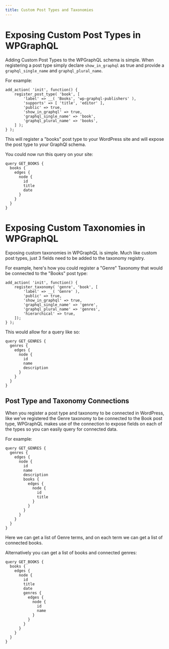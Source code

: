 ```yaml
---
title: Custom Post Types and Taxonomies
---
```


# Exposing Custom Post Types in WPGraphQL

Adding Custom Post Types to the WPGraphQL schema is simple. When registering a post type simply declare `show_in_graphql` as true and provide a `graphql_single_name` and `graphql_plural_name`. 

For example: 

```
add_action( 'init', function() {
	register_post_type( 'book', [
		'label' => __( 'Books', 'wp-graphql-publishers' ),
		'supports' => [ 'title', 'editor' ],
		'public' => true,
		'show_in_graphql' => true,
		'graphql_single_name' => 'book',
		'graphql_plural_name' => 'books',
	] );
} );
```

This will register a "books" post type to your WordPress site and will expose the post type to your GraphQl schema. 

You could now run this query on your site:

```
query GET_BOOKS {
  books {
    edges {
      node {
        id
        title
        date
      }
    }
  }
}
```

# Exposing Custom Taxonomies in WPGraphQL

Exposing custom taxonomies in WPGraphQL is simple. Much like custom post types, just 3 fields need to be added to the taxonomy registry.

For example, here's how you could register a "Genre" Taxonomy that would be connected to the "Books" post type:

```
add_action( 'init', function() {
	register_taxonomy( 'genre', 'book', [
		'label' => __( 'Genre' ),
		'public' => true,
		'show_in_graphql' => true,
		'graphql_single_name' => 'genre',
		'graphql_plural_name' => 'genres',
		'hierarchical' => true,
	]);
} );
```

This would allow for a query like so:

```
query GET_GENRES {
  genres {
    edges {
      node {
        id
        name
        description
      }
    }
  }
}
```

## Post Type and Taxonomy Connections

When you register a post type and taxonomy to be connected in WordPress, like we've registered the Genre taxonomy to be connected to the Book post type, WPGraphQL makes use of the connection to expose fields on each of the types so you can easily query for connected data.

For example: 

```
query GET_GENRES {
  genres {
    edges {
      node {
        id
        name
        description
        books { 
          edges {
            node {
              id
              title
            }
          }
        }
      }
    }
  }
}
```

Here we can get a list of Genre terms, and on each term we can get a list of connected books. 

Alternatively you can get a list of books and connected genres:

```
query GET_BOOKS {
  books {
    edges {
      node {
        id
        title
        date
        genres {
          edges {
            node {
              id
              name
            }
          }
        }
      }
    }
  }
}
```



